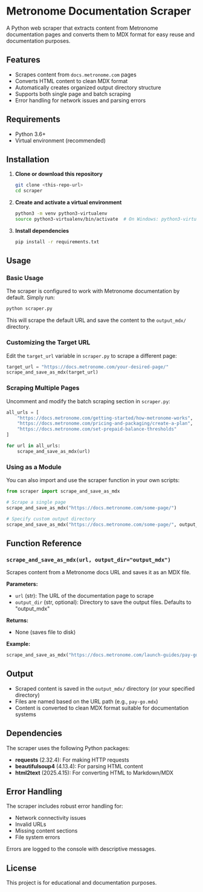# Metronome Documentation Scraper

A Python web scraper that extracts content from Metronome documentation pages and converts them to MDX format for easy reuse and documentation purposes.

## Features

- Scrapes content from `docs.metronome.com` pages
- Converts HTML content to clean MDX format
- Automatically creates organized output directory structure
- Supports both single page and batch scraping
- Error handling for network issues and parsing errors

## Requirements

- Python 3.6+
- Virtual environment (recommended)

## Installation

1. **Clone or download this repository**

   ```bash
   git clone <this-repo-url>
   cd scraper
   ```

2. **Create and activate a virtual environment**

   ```bash
   python3 -m venv python3-virtualenv
   source python3-virtualenv/bin/activate  # On Windows: python3-virtualenv\Scripts\activate
   ```

3. **Install dependencies**
   ```bash
   pip install -r requirements.txt
   ```

## Usage

### Basic Usage

The scraper is configured to work with Metronome documentation by default. Simply run:

```bash
python scraper.py
```

This will scrape the default URL and save the content to the `output_mdx/` directory.

### Customizing the Target URL

Edit the `target_url` variable in `scraper.py` to scrape a different page:

```python
target_url = "https://docs.metronome.com/your-desired-page/"
scrape_and_save_as_mdx(target_url)
```

### Scraping Multiple Pages

Uncomment and modify the batch scraping section in `scraper.py`:

```python
all_urls = [
    "https://docs.metronome.com/getting-started/how-metronome-works",
    "https://docs.metronome.com/pricing-and-packaging/create-a-plan",
    "https://docs.metronome.com/set-prepaid-balance-thresholds"
]

for url in all_urls:
    scrape_and_save_as_mdx(url)
```

### Using as a Module

You can also import and use the scraper function in your own scripts:

```python
from scraper import scrape_and_save_as_mdx

# Scrape a single page
scrape_and_save_as_mdx("https://docs.metronome.com/some-page/")

# Specify custom output directory
scrape_and_save_as_mdx("https://docs.metronome.com/some-page/", output_dir="my_docs")
```

## Function Reference

### `scrape_and_save_as_mdx(url, output_dir="output_mdx")`

Scrapes content from a Metronome docs URL and saves it as an MDX file.

**Parameters:**

- `url` (str): The URL of the documentation page to scrape
- `output_dir` (str, optional): Directory to save the output files. Defaults to "output_mdx"

**Returns:**

- None (saves file to disk)

**Example:**

```python
scrape_and_save_as_mdx("https://docs.metronome.com/launch-guides/pay-go/")
```

## Output

- Scraped content is saved in the `output_mdx/` directory (or your specified directory)
- Files are named based on the URL path (e.g., `pay-go.mdx`)
- Content is converted to clean MDX format suitable for documentation systems

## Dependencies

The scraper uses the following Python packages:

- **requests** (2.32.4): For making HTTP requests
- **beautifulsoup4** (4.13.4): For parsing HTML content
- **html2text** (2025.4.15): For converting HTML to Markdown/MDX

## Error Handling

The scraper includes robust error handling for:

- Network connectivity issues
- Invalid URLs
- Missing content sections
- File system errors

Errors are logged to the console with descriptive messages.

## License

This project is for educational and documentation purposes.
